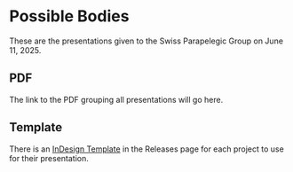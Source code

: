 # Possible Bodies
These are the presentations given to the Swiss Parapelegic Group on June 11, 2025.

## PDF
The link to the PDF grouping all presentations will go here.

## Template
There is an [InDesign Template](https://github.com/abstractmachine/head-md-possible-bodies/releases/latest) in the Releases page for each project to use for their presentation.